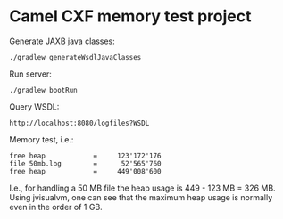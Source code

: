 # Camel CXF memory test project

Generate JAXB java classes:

    ./gradlew generateWsdlJavaClasses
    
Run server:

    ./gradlew bootRun   
  
Query WSDL:

    http://localhost:8080/logfiles?WSDL     
    
Memory test, i.e.:

    free heap            =     123'172'176
    file 50mb.log        =      52'565'760
    free heap            =     449'008'600

I.e., for handling a 50 MB file the heap usage is 449 - 123 MB = 326 MB. Using jvisualvm, one can see that the maximum heap usage is normally even in the order of 1 GB.
